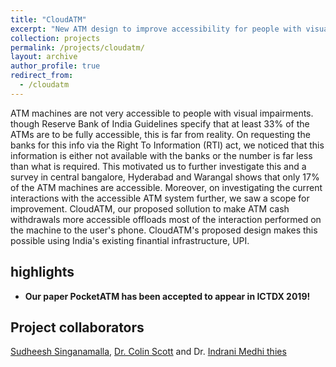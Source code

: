 ```yaml
---
title: "CloudATM"
excerpt: "New ATM design to improve accessibility for people with visual impairment."
collection: projects
permalink: /projects/cloudatm/
layout: archive
author_profile: true
redirect_from:
  - /cloudatm
---
```

ATM machines are not very accessible to people with visual impairments. though Reserve Bank of India Guidelines specify that at least 33% of the ATMs are to be fully accessible, this is far from reality. On requesting the banks for this info via the Right To Information (RTI) act, we noticed that this information is either not available with the banks or the number is far less than what is required. This motivated us to further investigate this and a survey in central bangalore, Hyderabad and Warangal shows that only 17% of the ATM machines are accessible. Moreover, on investigating the current interactions with the accessible ATM system further, we saw a scope for improvement. CloudATM, our proposed sollution to make ATM cash withdrawals more accessible offloads most of the interaction performed on the machine to the user's phone. CloudATM's proposed design makes this possible using India's existing finantial infrastructure, UPI.

## highlights

* **Our paper PocketATM has been accepted to appear in ICTDX 2019!**
## Project collaborators

[Sudheesh Singanamalla](https://sudheesh.info), [Dr. Colin Scott](https://people.eecs.berkeley.edu/~rcs/) and Dr. [Indrani Medhi thies](https://www.microsoft.com/en-us/research/people/indranim/)
